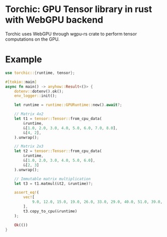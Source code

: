 # Torchic: GPU Tensor library in rust with WebGPU backend

Torchic uses WebGPU through wgpu-rs crate to perform tensor computations on the GPU.

# Example

```rust
use torchic::{runtime, tensor};

#[tokio::main]
async fn main() -> anyhow::Result<()> {
    dotenv::dotenv().ok();
    env_logger::init();

    let runtime = runtime::GPURuntime::new().await?;

    // Matrix 4x2
    let t1 = tensor::Tensor::from_cpu_data(
        &runtime,
        &[1.0, 2.0, 3.0, 4.0, 5.0, 6.0, 7.0, 8.0],
        &[4, 2],
    ).unwrap();

    // Matrix 2x3
    let t2 = tensor::Tensor::from_cpu_data(
        &runtime, 
        &[1.0, 2.0, 3.0, 4.0, 5.0, 6.0], 
        &[2, 3]
    ).unwrap();

    // Immutable matrix multiplication
    let t3 = t1.matmul(&t2, &runtime)?;

    assert_eq!(
        vec![
            9.0, 12.0, 15.0, 19.0, 26.0, 33.0, 29.0, 40.0, 51.0, 39.0, 54.0, 69.0
        ],
        t3.copy_to_cpu(&runtime)
    );

    Ok(())
}
```